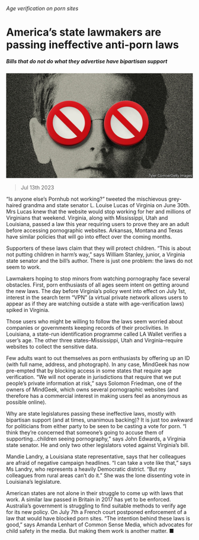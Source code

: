 ###### Age verification on porn sites

# America’s state lawmakers are passing ineffective anti-porn laws 

##### Bills that do not do what they advertise have bipartisan support 

![image](images/20230715_USD002.jpg) 

> Jul 13th 2023 

“Is anyone else’s Pornhub not working?” tweeted the mischievous grey-haired grandma and state senator L. Louise Lucas of Virginia on June 30th. Mrs Lucas knew that the website would stop working for her and millions of Virginians that weekend. Virginia, along with Mississippi, Utah and Louisiana, passed a law this year requiring users to prove they are an adult before accessing pornographic websites. Arkansas, Montana and Texas have similar policies that will go into effect over the coming months.

Supporters of these laws claim that they will protect children. “This is about not putting children in harm’s way,” says William Stanley, junior, a Virginia state senator and the bill’s author. There is just one problem: the laws do not seem to work.

Lawmakers hoping to stop minors from watching pornography face several obstacles. First, porn enthusiasts of all ages seem intent on getting around the new laws. The day before Virginia’s policy went into effect on July 1st, interest in the search term “VPN” (a virtual private network allows users to appear as if they are watching outside a state with age-verification laws) spiked in Virginia.

Those users who might be willing to follow the laws seem worried about companies or governments keeping records of their proclivities. In Louisiana, a state-run identification programme called LA Wallet verifies a user’s age. The other three states–Mississippi, Utah and Virginia–require websites to collect the sensitive data.

Few adults want to out themselves as porn enthusiasts by offering up an ID (with full name, address, and photograph). In any case, MindGeek has now pre-empted that by blocking access in some states that require age verification. “We will not operate in jurisdictions that require that we put people’s private information at risk,” says Solomon Friedman, one of the owners of MindGeek, which owns several pornographic websites (and therefore has a commercial interest in making users feel as anonymous as possible online).

Why are state legislatures passing these ineffective laws, mostly with bipartisan support (and at times, unanimous backing)? It is just too awkward for politicians from either party to be seen to be casting a vote for porn. “I think they’re concerned that someone’s going to accuse them of supporting…children seeing pornography,” says John Edwards, a Virginia state senator. He and only two other legislators voted against Virginia’s bill. 

Mandie Landry, a Louisiana state representative, says that her colleagues are afraid of negative campaign headlines. “I can take a vote like that,” says Ms Landry, who represents a heavily Democratic district. “But my colleagues from rural areas can’t do it.” She was the lone dissenting vote in Louisiana’s legislature.

American states are not alone in their struggle to come up with laws that work. A similar law passed in Britain in 2017 has yet to be enforced. Australia’s government is struggling to find suitable methods to verify age for its new policy. On July 7th a French court postponed enforcement of a law that would have blocked porn sites. “The intention behind these laws is good,” says Amanda Lenhart of Common Sense Media, which advocates for child safety in the media. But making them work is another matter. ■


